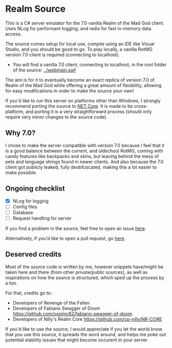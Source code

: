 # Realm Source
This is a C# server emulator for the 7.0 vanilla Realm of the Mad God client. Uses NLog for performant logging, and redis for fast in-memory data access.

The source comes setup for local use, compile using an IDE like Visual Studio, and you should be good to go. To play locally, a vanilla RotMG version 7.0 client is required (connecting to localhost). 
- You will find a vanilla 7.0 client, connecting to localhost, in the root folder of the source: [../webmain.swf](https://github.com/moistosaurus/realm-src/webmain.swf)

The aim is for it to eventually become an exact replica of version 7.0 of Realm of the Mad God while offering a great amount of flexibility, allowing for easy modifications in order to make the source your own!

If you'd like to run this server on platforms other than Windows, I strongly recommend porting the source to [NET Core](https://dotnet.microsoft.com/download). It is made to be cross-platform, and porting it is a very straightforward process (should only require very minor changes to the source code).

## Why 7.0?
I chose to make the server compatible with version 7.0 because I feel that it is a good balance between the current, and oldschool RotMG, coming with candy features like backpacks and skins, but leaving behind the mess of pets and language strings found in newer clients. And also because the 7.0 client got publicly leaked, fully deobfuscated, making this a lot easier to make possible.

## Ongoing checklist
- [x] NLog for logging
- [ ] Config files
- [ ] Database
- [ ] Request handling for server

If you find a problem in the source, feel free to open an issue [here](https://github.com/moistosaurus/realm-src/issues).

Alternatively, if you'd like to open a pull request, go [here](https://github.com/moistosaurus/realm-src/pulls).

## Deserved credits
Most of the source code is written by me, however snippets have/might be taken here and there (from other private/public sources), as well as inspirations on how the source is structured, which sped up the process by a ton.

For that, credits go to:
- Developers of Revenge of the Fallen
- Developers of Fabiano Swagger of Doom https://github.com/ossimc82/fabiano-swagger-of-doom
- Developers of Nilly's Realm Core https://github.com/cp-nilly/NR-CORE

If you'd like to use the source, I would appreciate if you let the world know that you use this source, it spreads the word around, and helps me poke out potential stability issues that might become occurent in your server.
